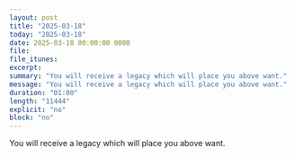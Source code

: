 ```yaml
---
layout: post
title: "2025-03-18"
today: "2025-03-18"
date: 2025-03-18 00:00:00 0000
file:
file_itunes:
excerpt:
summary: "You will receive a legacy which will place you above want."
message: "You will receive a legacy which will place you above want."
duration: "01:00"
length: "11444"
explicit: "no"
block: "no"
---
```

You will receive a legacy which will place you above want.

